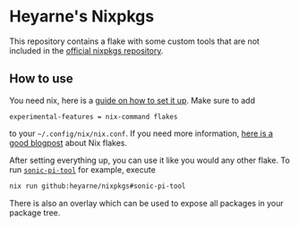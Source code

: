 # Heyarne's Nixpkgs

This repository contains a flake with some custom tools that are not included in the [official nixpkgs repository](https://github.com/NixOS/nixpkgs/).

## How to use

You need nix, here is a [guide on how to set it up](https://nixos.org/download.html#download-nix). Make sure to add

```
experimental-features = nix-command flakes
```

to your `~/.config/nix/nix.conf`. If you need more information, [here is a good blogpost](https://christine.website/blog/nix-flakes-1-2022-02-21) about Nix flakes.

After setting everything up, you can use it like you would any other flake. To run [`sonic-pi-tool`](https://github.com/emlyn/sonic-pi-tool) for example, execute

``` bash
nix run github:heyarne/nixpkgs#sonic-pi-tool
```

There is also an overlay which can be used to expose all packages in your package tree.
